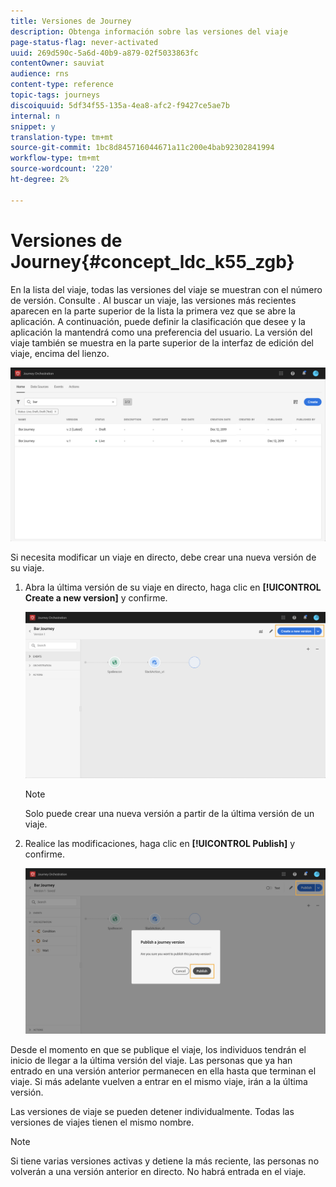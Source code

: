 ```yaml
---
title: Versiones de Journey
description: Obtenga información sobre las versiones del viaje
page-status-flag: never-activated
uuid: 269d590c-5a6d-40b9-a879-02f5033863fc
contentOwner: sauviat
audience: rns
content-type: reference
topic-tags: journeys
discoiquuid: 5df34f55-135a-4ea8-afc2-f9427ce5ae7b
internal: n
snippet: y
translation-type: tm+mt
source-git-commit: 1bc8d845716044671a11c200e4bab92302841994
workflow-type: tm+mt
source-wordcount: '220'
ht-degree: 2%

---
```



# Versiones de Journey{#concept_ldc_k55_zgb}

En la lista del viaje, todas las versiones del viaje se muestran con el número de versión. Consulte [](../building-journeys/using-the-journey-designer.md). Al buscar un viaje, las versiones más recientes aparecen en la parte superior de la lista la primera vez que se abre la aplicación. A continuación, puede definir la clasificación que desee y la aplicación la mantendrá como una preferencia del usuario. La versión del viaje también se muestra en la parte superior de la interfaz de edición del viaje, encima del lienzo.

![](../assets/journeyversions1.png)

Si necesita modificar un viaje en directo, debe crear una nueva versión de su viaje.

1. Abra la última versión de su viaje en directo, haga clic en **[!UICONTROL Create a new version]** y confirme.

   ![](../assets/journeyversions2.png)

   >[!NOTE]
   >
   >Solo puede crear una nueva versión a partir de la última versión de un viaje.

1. Realice las modificaciones, haga clic en **[!UICONTROL Publish]** y confirme.

   ![](../assets/journeyversions3.png)

Desde el momento en que se publique el viaje, los individuos tendrán el inicio de llegar a la última versión del viaje. Las personas que ya han entrado en una versión anterior permanecen en ella hasta que terminan el viaje. Si más adelante vuelven a entrar en el mismo viaje, irán a la última versión.

Las versiones de viaje se pueden detener individualmente. Todas las versiones de viajes tienen el mismo nombre.

>[!NOTE]
>
>Si tiene varias versiones activas y detiene la más reciente, las personas no volverán a una versión anterior en directo. No habrá entrada en el viaje.
